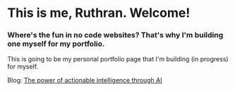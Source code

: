 # This is me, Ruthran. Welcome!
### Where's the fun in no code websites? That's why I'm building one myself for my portfolio.
This is going to be my personal portfolio page that I'm building (in progress) for myself.

Blog:
[The power of actionable intelligence through AI](./blog/actionable-intelligence/)
